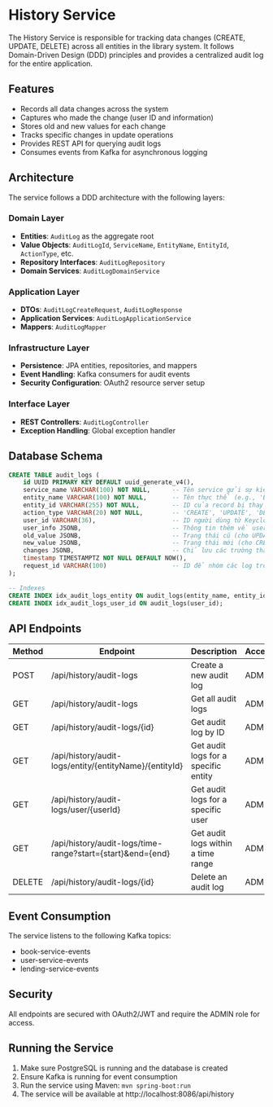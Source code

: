 # History Service

The History Service is responsible for tracking data changes (CREATE, UPDATE, DELETE) across all entities in the library system. It follows Domain-Driven Design (DDD) principles and provides a centralized audit log for the entire application.

## Features

- Records all data changes across the system
- Captures who made the change (user ID and information)
- Stores old and new values for each change
- Tracks specific changes in update operations
- Provides REST API for querying audit logs
- Consumes events from Kafka for asynchronous logging

## Architecture

The service follows a DDD architecture with the following layers:

### Domain Layer
- **Entities**: `AuditLog` as the aggregate root
- **Value Objects**: `AuditLogId`, `ServiceName`, `EntityName`, `EntityId`, `ActionType`, etc.
- **Repository Interfaces**: `AuditLogRepository`
- **Domain Services**: `AuditLogDomainService`

### Application Layer
- **DTOs**: `AuditLogCreateRequest`, `AuditLogResponse`
- **Application Services**: `AuditLogApplicationService`
- **Mappers**: `AuditLogMapper`

### Infrastructure Layer
- **Persistence**: JPA entities, repositories, and mappers
- **Event Handling**: Kafka consumers for audit events
- **Security Configuration**: OAuth2 resource server setup

### Interface Layer
- **REST Controllers**: `AuditLogController`
- **Exception Handling**: Global exception handler

## Database Schema

```sql
CREATE TABLE audit_logs (
    id UUID PRIMARY KEY DEFAULT uuid_generate_v4(),
    service_name VARCHAR(100) NOT NULL,      -- Tên service gửi sự kiện (e.g., 'book-service')
    entity_name VARCHAR(100) NOT NULL,       -- Tên thực thể (e.g., 'Book')
    entity_id VARCHAR(255) NOT NULL,         -- ID của record bị thay đổi
    action_type VARCHAR(20) NOT NULL,        -- 'CREATE', 'UPDATE', 'DELETE'
    user_id VARCHAR(36),                     -- ID người dùng từ Keycloak ('sub')
    user_info JSONB,                         -- Thông tin thêm về user (email, name)
    old_value JSONB,                         -- Trạng thái cũ (cho UPDATE, DELETE)
    new_value JSONB,                         -- Trạng thái mới (cho CREATE, UPDATE)
    changes JSONB,                           -- Chỉ lưu các trường thay đổi (tối ưu)
    timestamp TIMESTAMPTZ NOT NULL DEFAULT NOW(),
    request_id VARCHAR(100)                  -- ID để nhóm các log trong cùng 1 request
);

-- Indexes
CREATE INDEX idx_audit_logs_entity ON audit_logs(entity_name, entity_id);
CREATE INDEX idx_audit_logs_user_id ON audit_logs(user_id);
```

## API Endpoints

| Method | Endpoint | Description | Access |
|--------|----------|-------------|--------|
| POST | /api/history/audit-logs | Create a new audit log | ADMIN |
| GET | /api/history/audit-logs | Get all audit logs | ADMIN |
| GET | /api/history/audit-logs/{id} | Get audit log by ID | ADMIN |
| GET | /api/history/audit-logs/entity/{entityName}/{entityId} | Get audit logs for a specific entity | ADMIN |
| GET | /api/history/audit-logs/user/{userId} | Get audit logs for a specific user | ADMIN |
| GET | /api/history/audit-logs/time-range?start={start}&end={end} | Get audit logs within a time range | ADMIN |
| DELETE | /api/history/audit-logs/{id} | Delete an audit log | ADMIN |

## Event Consumption

The service listens to the following Kafka topics:
- book-service-events
- user-service-events
- lending-service-events

## Security

All endpoints are secured with OAuth2/JWT and require the ADMIN role for access.

## Running the Service

1. Make sure PostgreSQL is running and the database is created
2. Ensure Kafka is running for event consumption
3. Run the service using Maven: `mvn spring-boot:run`
4. The service will be available at http://localhost:8086/api/history 
